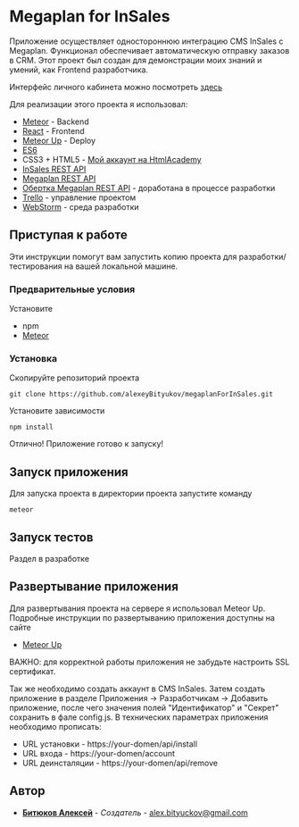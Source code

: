# Megaplan for InSales

Приложение осуществляет одностороннюю интеграцию CMS InSales с Megaplan. Функционал обеспечивает автоматическую отправку заказов в CRM. Этот проект был создан для демонстрации моих знаний и умений, как Frontend разработчика.

Интерфейс личного кабинета можно посмотреть [здесь](https://megaplan-for-insales.cf/account/?shop=myshop-qv77.myinsales.ru&insales_id=571657)


Для реализации этого проекта я использовал:
* [Meteor](https://www.meteor.com/) - Backend
* [React](https://reactjs.org/) - Frontend
* [Meteor Up](http://meteor-up.com/) - Deploy
* [ES6](https://learn.javascript.ru/js)
* CSS3 + HTML5 - [Мой аккаунт на HtmlAcademy](https://htmlacademy.ru/profile/id817935/progress)
* [InSales REST API](https://api.insales.ru/)
* [Megaplan REST API](https://dev.megaplan.ru/api/index.html)
* [Обертка Megaplan REST API](https://github.com/zxqfox/megaplanjs) - доработана в процессе разработки
* [Trello](https://trello.com/) - управление проектом
* [WebStorm](https://www.jetbrains.com/webstorm/) - среда разработки


## Приступая к работе
Эти инструкции помогут вам запустить копию проекта для разработки/тестирования на вашей локальной машине.

### Предварительные условия
Установите
* npm
* [Meteor](https://www.meteor.com/install)

### Установка
Скопируйте репозиторий проекта
```
git clone https://github.com/alexeyBityukov/megaplanForInSales.git
```
Установите зависимости
```
npm install
```
Отлично! Приложение готово к запуску!
## Запуск приложения
Для запуска проекта в директории проекта запустите команду
```
meteor
```

## Запуск тестов
Раздел в разработке

## Развертывание приложения
Для развертывания проекта на сервере я использовал Meteor Up. Подробные инструкции по развертыванию приложения доступны на сайте
* [Meteor Up](http://meteor-up.com/getting-started.html)

ВАЖНО: для корректной работы приложения не забудьте настроить SSL сертификат.

Так же необходимо создать аккаунт в CMS InSales. Затем создать приложение в разделе Приложения -> Разработчикам -> Добавить приложение, после чего значения полей "Идентификатор" и "Секрет" сохранить в фале config.js. В технических параметрах приложения необходимо прописать:
* URL установки - https://your-domen/api/install
* URL входа - https://your-domen/account
* URL деинсталяции - https://your-domen/api/remove

## Автор
* **[Битюков Алексей](https://github.com/alexeyBityukov)** - *Создатель* - alex.bityuckov@gmail.com
